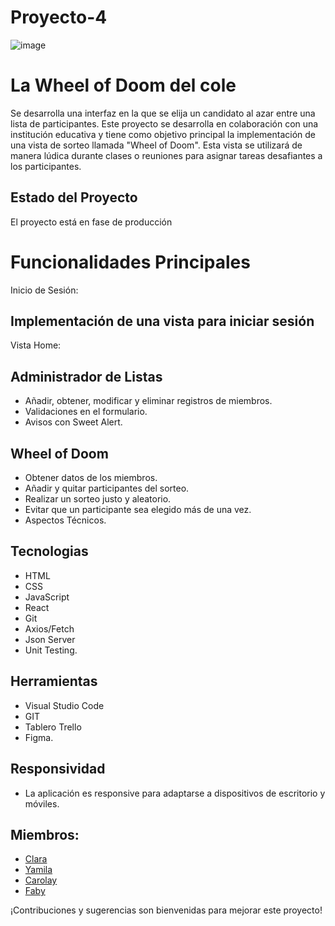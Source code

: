 # Proyecto-4
![image](https://github.com/ilfagaro/Proyecto-4/assets/140159606/e5e0f9df-84c6-4410-98f1-573f5dceeefa)


# La Wheel of Doom del cole

 Se desarrolla una interfaz en la que se elija un candidato al azar entre una lista de participantes.
 Este proyecto se desarrolla en colaboración con una institución educativa y tiene como objetivo principal la implementación de una vista de sorteo llamada "Wheel of Doom". Esta vista se utilizará de manera lúdica durante clases o reuniones para asignar tareas desafiantes a los participantes.

## Estado del Proyecto
El proyecto está en fase de producción

# Funcionalidades Principales
 Inicio de Sesión:

## Implementación de una vista para iniciar sesión
 Vista Home:

 ## Administrador de Listas
- Añadir, obtener, modificar y eliminar registros de miembros.
- Validaciones en el formulario.
- Avisos con Sweet Alert.

## Wheel of Doom
- Obtener datos de los miembros.
- Añadir y quitar participantes del sorteo.
- Realizar un sorteo justo y aleatorio.
- Evitar que un participante sea elegido más de una vez.
- Aspectos Técnicos.
## Tecnologias
- HTML
- CSS
- JavaScript
- React
- Git
- Axios/Fetch
- Json Server
- Unit Testing.
## Herramientas
- Visual Studio Code
- GIT
- Tablero Trello
- Figma.
 
## Responsividad
- La aplicación es responsive para adaptarse a dispositivos de escritorio y móviles.

## Miembros:
- [Clara](https://github.com/Clara-RuizSantacruz "github de Clara")
- [Yamila](https://github.com/Yamila17 "github de Yamila")
- [Carolay](https://github.com/carovasq "Github de Carolay")
- [Faby](https://github.com/ilfagaro "Github de Faby")

¡Contribuciones y sugerencias son bienvenidas para mejorar este proyecto!
